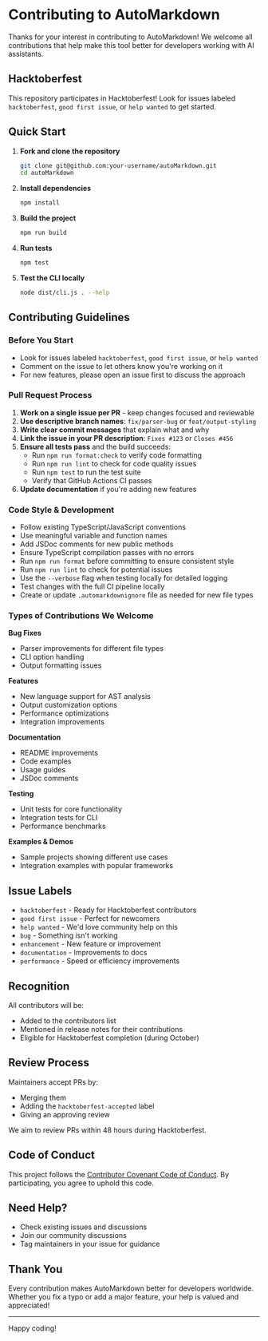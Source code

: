 # Contributing to AutoMarkdown

Thanks for your interest in contributing to AutoMarkdown! We welcome all contributions that help make this tool better for developers working with AI assistants.

## Hacktoberfest

This repository participates in Hacktoberfest! Look for issues labeled `hacktoberfest`, `good first issue`, or `help wanted` to get started.

## Quick Start

1. **Fork and clone the repository**
   ```bash
   git clone git@github.com:your-username/autoMarkdown.git
   cd autoMarkdown
   ```

2. **Install dependencies**
   ```bash
   npm install
   ```

3. **Build the project**
   ```bash
   npm run build
   ```

4. **Run tests**
   ```bash
   npm test
   ```

5. **Test the CLI locally**
   ```bash
   node dist/cli.js . --help
   ```

## Contributing Guidelines

### Before You Start
- Look for issues labeled `hacktoberfest`, `good first issue`, or `help wanted`
- Comment on the issue to let others know you're working on it
- For new features, please open an issue first to discuss the approach

### Pull Request Process
1. **Work on a single issue per PR** - keep changes focused and reviewable
2. **Use descriptive branch names**: `fix/parser-bug` or `feat/output-styling`
3. **Write clear commit messages** that explain what and why
4. **Link the issue in your PR description**: `Fixes #123` or `Closes #456`
5. **Ensure all tests pass** and the build succeeds:
   - Run `npm run format:check` to verify code formatting
   - Run `npm run lint` to check for code quality issues
   - Run `npm test` to run the test suite
   - Verify that GitHub Actions CI passes
6. **Update documentation** if you're adding new features

### Code Style & Development
- Follow existing TypeScript/JavaScript conventions
- Use meaningful variable and function names
- Add JSDoc comments for new public methods
- Ensure TypeScript compilation passes with no errors
- Run `npm run format` before committing to ensure consistent style
- Run `npm run lint` to check for potential issues
- Use the `--verbose` flag when testing locally for detailed logging
- Test changes with the full CI pipeline locally
- Create or update `.automarkdownignore` file as needed for new file types

### Types of Contributions We Welcome

**Bug Fixes**
- Parser improvements for different file types
- CLI option handling
- Output formatting issues

**Features**
- New language support for AST analysis
- Output customization options
- Performance optimizations
- Integration improvements

**Documentation**
- README improvements
- Code examples
- Usage guides
- JSDoc comments

**Testing**
- Unit tests for core functionality
- Integration tests for CLI
- Performance benchmarks

**Examples & Demos**
- Sample projects showing different use cases
- Integration examples with popular frameworks

## Issue Labels

- `hacktoberfest` - Ready for Hacktoberfest contributors
- `good first issue` - Perfect for newcomers
- `help wanted` - We'd love community help on this
- `bug` - Something isn't working
- `enhancement` - New feature or improvement
- `documentation` - Improvements to docs
- `performance` - Speed or efficiency improvements

## Recognition

All contributors will be:
- Added to the contributors list
- Mentioned in release notes for their contributions
- Eligible for Hacktoberfest completion (during October)

## Review Process

Maintainers accept PRs by:
- Merging them
- Adding the `hacktoberfest-accepted` label
- Giving an approving review

We aim to review PRs within 48 hours during Hacktoberfest.

## Code of Conduct

This project follows the [Contributor Covenant Code of Conduct](CODE_OF_CONDUCT.md). By participating, you agree to uphold this code.

## Need Help?

- Check existing issues and discussions
- Join our community discussions
- Tag maintainers in your issue for guidance

## Thank You

Every contribution makes AutoMarkdown better for developers worldwide. Whether you fix a typo or add a major feature, your help is valued and appreciated!

---

Happy coding!